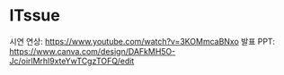 # ITssue

시연 연상: https://www.youtube.com/watch?v=3KOMmcaBNxo
발표 PPT: https://www.canva.com/design/DAFkMH5O-Jc/oirlMrhl9xteYwTCgzTOFQ/edit
